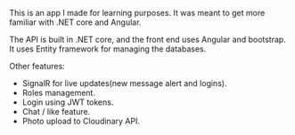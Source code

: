 This is an app I made for learning purposes. It was meant to get more familiar with .NET core and Angular.

The API is built in .NET core, and the front end uses Angular and bootstrap.
It uses Entity framework for managing the databases.

Other features:
- SignalR for live updates(new message alert and logins).
- Roles management.
- Login using JWT tokens.
- Chat / like feature.
- Photo upload to Cloudinary API.

